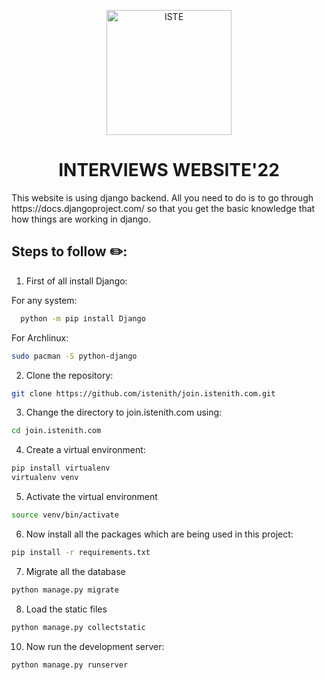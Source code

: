 <p align='center'>
<img width="200" src="static/logo.png" alt="ISTE">
</p>
<h1 align='center'>INTERVIEWS WEBSITE'22</h1>
This website is using django backend. All you need to do is to go through https://docs.djangoproject.com/ so that you get the basic knowledge that how things are working in django.

## Steps to follow :pencil2::

1. First of all install Django:

For any system:

```bash
  python -m pip install Django
```

For Archlinux:

```bash
sudo pacman -S python-django
```

2. Clone the repository:

```bash
git clone https://github.com/istenith/join.istenith.com.git
```

3. Change the directory to join.istenith.com using:

```bash
cd join.istenith.com
```

4. Create a virtual environment:

```bash
pip install virtualenv
virtualenv venv
```

5. Activate the virtual environment

```bash
source venv/bin/activate
```

6. Now install all the packages which are being used in this project:

```bash
pip install -r requirements.txt
```

7. Migrate all the database

```bash
python manage.py migrate
```
8. Load the static files
```bash
python manage.py collectstatic
```
10. Now run the development server:

```bash
python manage.py runserver
```
